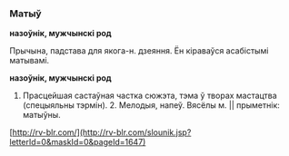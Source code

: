 ### Матыў
**назоўнік, мужчынскі род**

Прычына, падстава для якога-н. дзеяння. Ён кіраваўся асабістымі матывамі.

**назоўнік, мужчынскі род**

1. Прасцейшая састаўная частка сюжэта, тэма ў творах мастацтва (спецыяльны тэрмін). 2. Мелодыя, напеў. Вясёлы м. || прыметнік: матыўны.

<a rel="author">[http://rv-blr.com/](http://rv-blr.com/slounik.jsp?letterId=0&maskId=0&pageId=1647)</a>
